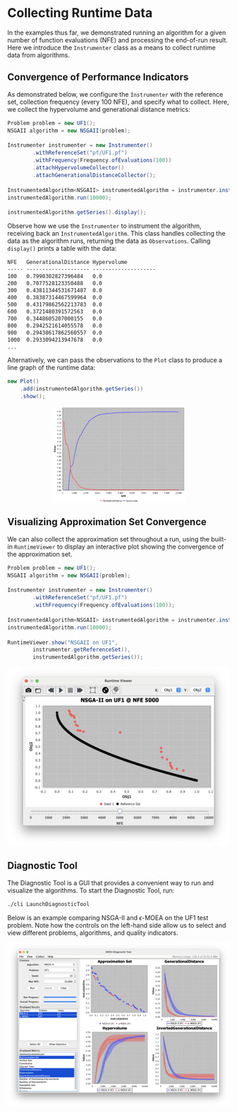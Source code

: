 # Collecting Runtime Data

In the examples thus far, we demonstrated running an algorithm for a given number of function evaluations (NFE) and
processing the end-of-run result.  Here we introduce the `Instrumenter` class as a means to collect runtime data from
algorithms.

## Convergence of Performance Indicators

As demonstrated below, we configure the `Instrumenter` with the reference set, collection frequency (every 100 NFE),
and specify what to collect.  Here, we collect the hypervolume and generational distance metrics:

<!-- java:examples/org/moeaframework/examples/runtime/PrintRuntimeDynamics.java [35:50] -->

```java
Problem problem = new UF1();
NSGAII algorithm = new NSGAII(problem);

Instrumenter instrumenter = new Instrumenter()
        .withReferenceSet("pf/UF1.pf")
        .withFrequency(Frequency.ofEvaluations(100))
        .attachHypervolumeCollector()
        .attachGenerationalDistanceCollector();

InstrumentedAlgorithm<NSGAII> instrumentedAlgorithm = instrumenter.instrument(algorithm);
instrumentedAlgorithm.run(10000);

instrumentedAlgorithm.getSeries().display();
```

Observe how we use the `Instrumenter` to instrument the algorithm, receiving back an `InstrumentedAlgorithm`.  This class
handles collecting the data as the algorithm runs, returning the data as `Observations`.  Calling `display()` prints
a table with the data:

<!-- output:examples/org/moeaframework/examples/runtime/PrintRuntimeDynamics.java [:12] {Truncated} -->

```
NFE   GenerationalDistance Hypervolume
----- -------------------- --------------------
100   0.7990302827396484   0.0
200   0.7077528123350488   0.0
300   0.43811344531671487  0.0
400   0.38387314467599964  0.0
500   0.43179862562213783  0.0
600   0.3721480391572563   0.0
700   0.3448605207000155   0.0
800   0.2942521614055578   0.0
900   0.29438617862560557  0.0
1000  0.2933094213947678   0.0
...
```

Alternatively, we can pass the observations to the `Plot` class to produce a line graph of the runtime data:

<!-- java:examples/org/moeaframework/examples/runtime/PlotRuntimeDynamics.java [51:54] -->

```java
new Plot()
    .add(instrumentedAlgorithm.getSeries())
    .show();
```

<p align="center">
	<img src="imgs/runtime-linegraph.png" width="60%" />
</p>

## Visualizing Approximation Set Convergence

We can also collect the approximation set throughout a run, using the built-in `RuntimeViewer` to display an interactive
plot showing the convergence of the approximation set.

<!-- java:examples/org/moeaframework/examples/runtime/RuntimeViewerExample.java [36:51] -->

```java
Problem problem = new UF1();
NSGAII algorithm = new NSGAII(problem);

Instrumenter instrumenter = new Instrumenter()
        .withReferenceSet("pf/UF1.pf")
        .withFrequency(Frequency.ofEvaluations(100));

InstrumentedAlgorithm<NSGAII> instrumentedAlgorithm = instrumenter.instrument(algorithm);
instrumentedAlgorithm.run(10000);

RuntimeViewer.show("NSGAII on UF1",
        instrumenter.getReferenceSet(),
        instrumentedAlgorithm.getSeries());
```

<p align="center">
	<img src="imgs/runtime-viewer.png" />
</p>

## Diagnostic Tool

The Diagnostic Tool is a GUI that provides a convenient way to run and visualize the algorithms.  To start the
Diagnostic Tool, run:

```bash
./cli LaunchDiagnosticTool
```

Below is an example comparing NSGA-II and $\epsilon$-MOEA on the UF1 test problem.  Note how the controls on the
left-hand side allow us to select and view different problems, algorithms, and quality indicators.

<p align="center">
	<img src="imgs/diagnostic-tool.png" />
</p>
